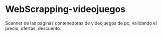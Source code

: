 # WebScrapping-videojuegos
Scanner de las paginas contenedoras de videojuegos de pc, validando el precio, ofertas, descuento.
